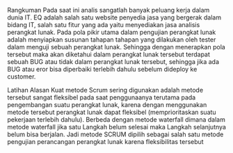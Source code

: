 Rangkuman
Pada saat ini analis sangatlah banyak peluang kerja dalam dunia IT. EQ adalah salah satu website penyedia jasa yang bergerak dalam bidang IT,
salah satu fitur yang ada yaitu menyediakan jasa analisis perangkat lunak. 
Pada pola pikir utama dalam pengujian perangkat lunak adalah menyiapkan susunan tahapan tahapan yang dilakukan oleh tester dalam menguji sebuah perangkat lunak.
Sehingga dengan menerapkan pola tersebut maka akan diketahui dalam perangkat lunak tersebut terdapat sebuah BUG atau tidak dalam perangkat lunak tersebut,
sehingga jika ada BUG atau eror bisa diperbaiki terlebih dahulu sebelum dideploy ke customer. 

Latihan
Alasan Kuat metode Scrum sering digunakan adalah metode tersebut sangat fleksibel pada saat penggunaanya
 terutama pada pengembangan suatu perangkat lunak, karena dengan menggunakan metode tersebut perangkat lunak
 dapat fleksibel  (memprioritaskan suatu pekerjaan terlebih dahulu). Berbeda dengan metode waterfall
 dimana dalam metode waterfall jika satu Langkah belum selesai maka Langkah selanjutnya belum bisa berjalan.
 Jadi metode SCRUM dipilih sebagai salah satu metode pengujian perancangan perangkat lunak karena fleksibilitas tersebut
